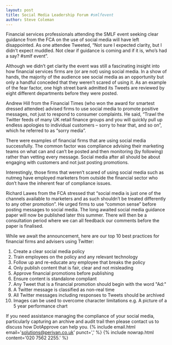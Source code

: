 ```yaml
---
layout: post
title: Social Media Leadership Forum #smlfevent
author: Steve Coleman
---
```

Financial services professionals attending the SMLF event seeking clear
guidance from the FCA on the use of social media will have left disappointed.
As one attendee Tweeted, “Not sure I expected clarity, but I didn’t expect
muddled. Not clear if guidance is coming and if it is, who’s had a say? #smlf
event”.

Although we didn’t get clarity the event was still a fascinating insight into
how financial services firms are (or are not) using social media. In a show of
hands, the majority of the audience see social media as an opportunity but only
a handful conceded that they weren’t scared of using it. As an example of the
fear factor, one high street bank admitted its Tweets are reviewed by eight
different departments before they were posted.

Andrew Hill from the Financial Times (who won the award for smartest dressed
attendee) advised firms to use social media to promote positive messages, not
just to respond to consumer complaints. He said, “Trawl the Twitter feeds of
many UK retail finance groups and you will quickly pull up endless apologies to
individual customers – sorry to hear that, and so on”, which he referred to as
“sorry media”.

There were examples of financial firms that are using social media
successfully. The common factor was compliance advising their marketing teams
on what can and can’t be posted and then monitoring (by following) rather than
vetting every message. Social media after all should be about engaging with
customers and not just posting promotions. 

Interestingly, those firms that weren’t scared of using social media such as
nutmeg have employed marketers from outside the financial sector who don’t have
the inherent fear of compliance issues.

Richard Lawes from the FCA stressed that “social media is just one of the
channels available to marketers and as such shouldn’t be treated differently to
any other promotion”. He urged firms to use “common sense” before posting
messages to social media. The long awaited social media guidance paper will now
be published later this summer. There will then be a consultation period where
we can all feedback our comments before the paper is finalised.

While we await the announcement, here are our top 10 best practices for
financial firms and advisers using Twitter:

1. Create a clear social media policy
2. Train employees on the policy and any relevant technology
3. Follow up and re-educate any employee that breaks the policy
4. Only publish content that is fair, clear and not misleading
5. Approve financial promotions before publishing
6. Ensure content is standalone compliant
7. Any Tweet that is a financial promotion should begin with the word "Ad:"
8. A Twitter message is classified as non-real time
9. All Twitter messages including responses to Tweets should be archived
10. Images can be used to overcome character limitations e.g. A picture of a 5
    year performance chart

If you need assistance managing the compliance of your social media,
particularly capturing an archive and audit trail then please contact us to
discuss how DotApprove can help you.
{% include email.html email='solutions@perivan.co.uk' punct=',' %} {% include nowrap.html content='020 7562 2255.' %}
